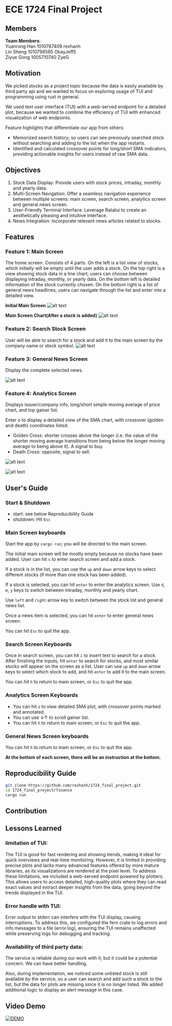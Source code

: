 # ECE 1724 Final Project

## Members

**Team Members**:  
Yuanrong Han 1010787409 rexhanh  
Lin Sheng 1010798585 OkayJeff5  
Ziyue Gong 1005710740 ZyeG  

## Motivation
We picked stocks as a project topic because the data is easily available by third party api and we wanted to focus on exploring usage of TUI and programming using rust in general.

We used text user interface (TUI) with a web-served endpoint for a detailed plot, because we wanted to combine the efficiency of TUI with enhanced visualization of web endpoints.

Feature highlights that differentiate our app from others:
- Memorized search history; so users can see previously searched stock without searching and adding to the list when the app restarts. 
- Identified and calculated crossover points for long/short SMA indicators, providing actionable insights for users instead of raw SMA data.

## Objectives

1. Stock Data Display: Provide users with stock prices, intraday, monthly and yearly data.
2. Multi-Screen Navigation: Offer a seamless navigation experience between multiple screens: main screen, search screen, analytics screen and general news screen.
3. User-Friendly Terminal Interface: Leverage Ratatui to create an aesthetically pleasing and intuitive interface.
4. News Integration: Incorporate relevant news articles related to stocks.

## Features

### Feature 1: Main Screen

The home screen. Consists of 4 parts. On the left is a list view of stocks, which initially will be empty until the user adds a stock. On the top right is a view showing stock data in a line chart; users can choose between displaying intraday, monthly, or yearly data. On the bottom left is detailed information of the stock currently chosen. On the bottom right is a list of general news headlines; users can navigate through the list and enter into a detailed view.

**Initial Main Screen**
![alt text](images/main_screen.png)

**Main Screen Chart(After a stock is added)**
![alt text](images/chart.gif)

### Feature 2: Search Stock Screen

User will be able to search for a stock and add it to the main screen by the company name or stock symbol.
![alt text](images/search_screen.gif)

### Feature 3: General News Screen

Display the complete selected news.

![alt text](/images/news_screen.gif)

### Feature 4: Analytics Screen

Displays issuer/company info, long/short simple moving average of price chart, and top gainer list. 

Enter o to display a detailed view of the SMA chart, with crossover (golden and death) coordinates listed. 
- Golden Cross: shorter crosses above the longer (i.e. the value of the shorter moving average transitions from being below the longer moving average to being above it). A signal to buy.
- Death Cross: opposite, signal to sell.

![alt text](/images/analytics_screen.png)

![alt text](/images/analytics_web.png)
## User's Guide

### Start & Shutdown
- start: see below Reproducibility Guide
- shutdown: Hit `Esc`

### Main Screen keyboards

Start the app by `cargo run`; you will be directed to the main screen.

The initial main screen will be mostly empty because no stocks have been added. User can hit `s` to enter search screen and add a stock.

If a stock is in the list, you can use the `up` and `down` arrow keys to select different stocks (if more than one stock has been added).

If a stock is selected, you can hit `enter` to enter the analytics screen. Use `d`, `m`, `y` keys to switch between intraday, monthly and yearly chart.

Use `left` and `right` arrow key to switch between the stock list and general news list.

Once a news item is selected, you can hit `enter` to enter general news screen.

You can hit `Esc` to quit the app.

### Search Screen Keyboards

Once in search screen, you can hit `i` to insert text to search for a stock. After finishing the inputs, hit `enter` to search for stocks, and most similar stocks will appear on the screen as a list. User can use `up` and `down` arrow keys to select which stock to add, and hit `enter` to add it to the main screen.

You can hit `h` to return to main screen, or `Esc` to quit the app.

### Analytics Screen Keyboards
- You can hit `o` to view detailed SMA plot, with crossover points marked and annotated.
- You can use ↓↑ to scroll gainer list.
- You can hit `h` to return to main screen, or `Esc` to quit the app.

### General News Screen keyboards

You can hit `h` to return to main screen, or `Esc` to quit the app.

**At the bottom of each screen, there will be an instruction at the bottom.**

## Reproducibility Guide

```sh
git clone https://github.com/rexhanh/1724_final_project.git
cd 1724_final_project/finance
cargo run
```
## Contribution


## Lessons Learned
### limitation of TUI:
The TUI is good for fast rendering and showing trends, making it ideal for quick overviews and real-time monitoring. However, it is limited in providing precise plots and lacks many advanced features offered by more mature libraries, as its visualizations are rendered at the pixel level. To address these limitations, we included a web-served endpoint powered by plotters. This allows users to access detailed, high-quality plots where they can read exact values and extract deeper insights from the data, going beyond the trends displayed in the TUI.

### Error handle with TUI:
Error output to stderr can interfere with the TUI display, causing interruptions. To address this, we configured the fern crate to log errors and info messages to a file (error.log), ensuring the TUI remains unaffected while preserving logs for debugging and tracking.

### Availability of third party data:
The service is reliable during our work with it; but it could be a potential concern. We can have better handling.

Also, during implementation, we noticed some unlisted stock is still available by the service, so a user can search and add such a stock to the list, but the data for plots are missing since it is no longer listed. We added additional logic to display an alert message in this case.

## Video Demo

[![DEMO](https://img.youtube.com/vi/4aPzVM6p3lU/0.jpg)](https://www.youtube.com/watch?v=4aPzVM6p3lU)
